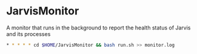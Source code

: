 # JarvisMonitor
A monitor that runs in the background to report the health status of Jarvis and its processes

```bash
* * * * * cd $HOME/JarvisMonitor && bash run.sh >> monitor.log
```
